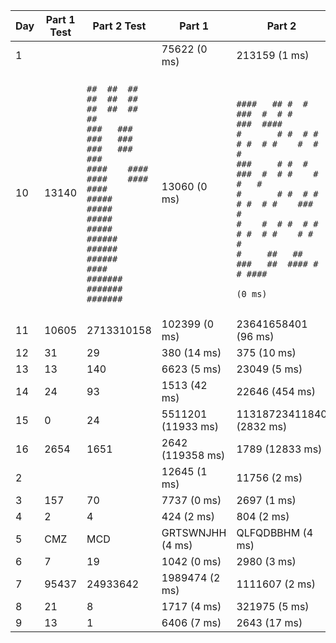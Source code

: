 | Day | Part 1 Test | Part 2 Test | Part 1 | Part 2 |
|-----|-------------|-------------|--------|--------|
| 1   |          |           |  75622 (0 ms)   |  213159 (1 ms)   |
| 10   |  13140         |  <br>```##  ##  ##  ##  ##  ##  ##  ##  ##  ##   ```<br>```###   ###   ###   ###   ###   ###   ###  ```<br>```####    ####    ####    ####    ####     ```<br>```#####     #####     #####     #####      ```<br>```######      ######      ######      #### ```<br>```#######       #######       #######      ```<br>```                                         ```          |  13060 (0 ms)   |  <br>```####   ## #  # ###  #  # #    ###  ####  ```<br>```#       # #  # #  # #  # #    #  #    #  ```<br>```###     # #  # ###  #  # #    #  #   #   ```<br>```#       # #  # #  # #  # #    ###   #    ```<br>```#    #  # #  # #  # #  # #    # #  #     ```<br>```#     ##   ##  ###   ##  #### #  # ####  ```<br>```                                          (0 ms)```   |
| 11   |  10605         |  2713310158          |  102399 (0 ms)   |  23641658401 (96 ms)   |
| 12   |  31         |  29          |  380 (14 ms)   |  375 (10 ms)   |
| 13   |  13         |  140          |  6623 (5 ms)   |  23049 (5 ms)   |
| 14   |  24         |  93          |  1513 (42 ms)   |  22646 (454 ms)   |
| 15   |  0         |  24          |  5511201 (11933 ms)   |  11318723411840 (2832 ms)   |
| 16   |  2654         |  1651          |  2642 (119358 ms)   |  1789 (12833 ms)   |
| 2   |          |           |  12645 (1 ms)   |  11756 (2 ms)   |
| 3   |  157         |  70          |  7737 (0 ms)   |  2697 (1 ms)   |
| 4   |  2         |  4          |  424 (2 ms)   |  804 (2 ms)   |
| 5   |  CMZ         |  MCD          |  GRTSWNJHH (4 ms)   |  QLFQDBBHM (4 ms)   |
| 6   |  7         |  19          |  1042 (0 ms)   |  2980 (3 ms)   |
| 7   |  95437         |  24933642          |  1989474 (2 ms)   |  1111607 (2 ms)   |
| 8   |  21         |  8          |  1717 (4 ms)   |  321975 (5 ms)   |
| 9   |  13         |  1          |  6406 (7 ms)   |  2643 (17 ms)   |
